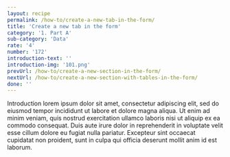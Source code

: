 ```yaml
---
layout: recipe
permalink: /how-to/create-a-new-tab-in-the-form/
title: 'Create a new tab in the form'
category: '1. Part A'
sub-category: 'Data'
rate: '4'
number: '172'
introduction-text: ''
introduction-img: '101.png'
prevUrl: /how-to/create-a-new-section-in-the-form/
nextUrl: /how-to/create-a-new-section-with-tables-in-the-form/
done: ''
---
```


Introduction lorem ipsum dolor sit amet, consectetur adipiscing elit, sed do eiusmod tempor incididunt ut labore et dolore magna aliqua. Ut enim ad minim veniam, quis nostrud exercitation ullamco laboris nisi ut aliquip ex ea commodo consequat. Duis aute irure dolor in reprehenderit in voluptate velit esse cillum dolore eu fugiat nulla pariatur. Excepteur sint occaecat cupidatat non proident, sunt in culpa qui officia deserunt mollit anim id est laborum.

